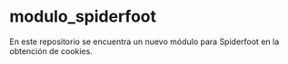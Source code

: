# modulo_spiderfoot
En este repositorio se encuentra un nuevo módulo para Spiderfoot en la obtención de cookies. 

